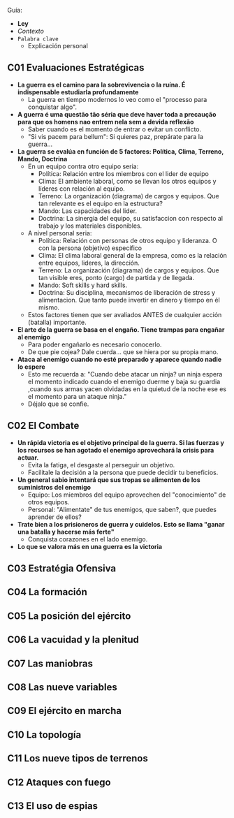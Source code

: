 Guía:
- **Ley**
- *Contexto*
- `Palabra clave`
  - Explicación personal

## C01 Evaluaciones Estratégicas

- **La guerra es el camino para la sobrevivencia o la ruína. É indispensable estudiarla profundamente**
  - La guerra en tiempo modernos lo veo como el "processo para conquistar algo". 
- **A guerra é uma questão tão séria que deve haver toda a precaução para que os homens nao entrem nela sem a devida reflexão**
  - Saber cuando es el momento de entrar o evitar un conflicto.
  - "Si vis pacem para bellum": Si quieres paz, prepárate para la guerra...
- **La guerra se evalúa en función de 5 factores: Política, Clima, Terreno, Mando, Doctrina**
  - En un equipo contra otro equipo seria:
    - Política: Relación entre los miembros con el lider de equipo
    - Clima: El ambiente laboral, como se llevan los otros equipos y líderes con relación al equipo. 
    - Terreno: La organización (diagrama) de cargos y equipos. Que tan relevante es el equipo en la estructura?
    - Mando: Las capacidades del lider.
    - Doctrina: La sinergia del equipo, su satisfaccion con respecto al trabajo y los materiales disponibles.
  - A nivel personal seria:
    - Política: Relación con personas de otros equipo y lideranza. O con la persona (objetivo) específico
    - Clima: El clima laboral general de la empresa, como es la relación entre equipos, lideres, la dirección. 
    - Terreno: La organización (diagrama) de cargos y equipos. Que tan visible eres, ponto (cargo) de partida y de llegada.
    - Mando: Soft skills y hard skills.
    - Doctrina: Su disciplina, mecanismos de liberación de stress y alimentacion. Que tanto puede invertir en dinero y tiempo en él mismo.
  - Estos factores tienen que ser avaliados ANTES de cualquier acción (batalla) importante. 
- **El arte de la guerra se basa en el engaño. Tiene trampas para engañar al enemigo**
  - Para poder engañarlo es necesario conocerlo.    
  - De que pie cojea? Dale cuerda... que se hiera por su propia mano.
- **Ataca al enemigo cuando no esté preparado y aparece quando nadie lo espere**
  - Esto me recuerda a: "Cuando debe atacar un ninja? un ninja espera el momento indicado cuando el enemigo duerme y baja su guardia ,cuando sus armas yacen olvidadas en la quietud de la noche ese es el momento para un ataque ninja."
  - Déjalo que se confie.
  
## C02 El Combate
- **Un rápida victoria es el objetivo principal de la guerra. Si las fuerzas y los recursos se han agotado el enemigo aprovechará la crisis para actuar.**
  - Evita la fatiga, el desgaste al perseguir un objetivo.
  - Facilitale la decisión a la persona que puede decidir tu beneficios.
- **Un general sabio intentará que sus tropas se alimenten de los suministros del enemigo**
  - Equipo: Los miembros del equipo aprovechen del "conocimiento" de otros equipos.
  - Personal: "Alimentate" de tus enemigos, que saben?, que puedes aprender de ellos? 
- **Trate bien a los prisioneros de guerra y cuidelos. Esto se llama "ganar una batalla y hacerse más ferte"**
  - Conquista corazones en el lado enemigo.
- **Lo que se valora más en una guerra es la victoria**
  
## C03 Estratégia Ofensiva
## C04 La formación
## C05 La posición del ejército
## C06 La vacuidad y la plenitud
## C07 Las maniobras
## C08 Las nueve variables
## C09 El ejército en marcha
## C10 La topología
## C11 Los nueve tipos de terrenos
## C12 Ataques con fuego
## C13 El uso de espias
